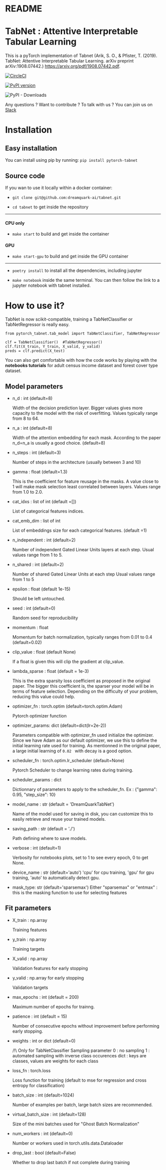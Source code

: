 # README

# TabNet : Attentive Interpretable Tabular Learning

This is a pyTorch implementation of Tabnet (Arik, S. O., & Pfister, T. (2019). TabNet: Attentive Interpretable Tabular Learning. arXiv preprint arXiv:1908.07442.) https://arxiv.org/pdf/1908.07442.pdf.

[![CircleCI](https://circleci.com/gh/dreamquark-ai/tabnet.svg?style=svg)](https://circleci.com/gh/dreamquark-ai/tabnet)

[![PyPI version](https://badge.fury.io/py/pytorch-tabnet.svg)](https://badge.fury.io/py/pytorch-tabnet)

![PyPI - Downloads](https://img.shields.io/pypi/dm/pytorch-tabnet)

Any questions ? Want to contribute ? To talk with us ? You can join us on [Slack](https://join.slack.com/t/mltooling/shared_invite/zt-e4y14rbp-IReRxmjoNy27XQFQgh~4ZQ)

# Installation

## Easy installation
You can install using pip by running:
`pip install pytorch-tabnet`

## Source code
If you wan to use it locally within a docker container:

- `git clone git@github.com:dreamquark-ai/tabnet.git`

- `cd tabnet` to get inside the repository

-----------------
#### CPU only
- `make start` to build and get inside the container

#### GPU
- `make start-gpu` to build and get inside the GPU container

-----------------
- `poetry install` to install all the dependencies, including jupyter

- `make notebook` inside the same terminal. You can then follow the link to a jupyter notebook with tabnet installed.


# How to use it?

TabNet is now scikit-compatible, training a TabNetClassifier or TabNetRegressor is really easy.

```
from pytorch_tabnet.tab_model import TabNetClassifier, TabNetRegressor

clf = TabNetClassifier()  #TabNetRegressor()
clf.fit(X_train, Y_train, X_valid, y_valid)
preds = clf.predict(X_test)
```

You can also get comfortable with how the code works by playing with the **notebooks tutorials** for adult census income dataset and forest cover type dataset.

## Model parameters

- n_d : int (default=8)

    Width of the decision prediction layer. Bigger values gives more capacity to the model with the risk of overfitting.
    Values typically range from 8 to 64.

- n_a : int (default=8)

    Width of the attention embedding for each mask.
    According to the paper n_d=n_a is usually a good choice. (default=8)

- n_steps : int (default=3)

    Number of steps in the architecture (usually between 3 and 10)  

- gamma : float  (default=1.3)

    This is the coefficient for feature reusage in the masks.
    A value close to 1 will make mask selection least correlated between layers.
    Values range from 1.0 to 2.0.

- cat_idxs : list of int (default =[])

    List of categorical features indices.

- cat_emb_dim : list of int

    List of embeddings size for each categorical features. (default =1)

- n_independent : int  (default=2)

    Number of independent Gated Linear Units layers at each step.
    Usual values range from 1 to 5.

- n_shared : int (default=2)

    Number of shared Gated Linear Units at each step
    Usual values range from 1 to 5
- epsilon : float  (default 1e-15)

    Should be left untouched.

- seed : int (default=0)

    Random seed for reproducibility

- momentum : float

    Momentum for batch normalization, typically ranges from 0.01 to 0.4 (default=0.02)

- clip_value : float (default None)

    If a float is given this will clip the gradient at clip_value.
- lambda_sparse : float (default = 1e-3)

    This is the extra sparsity loss coefficient as proposed in the original paper. The bigger this coefficient is, the sparser your model will be in terms of feature selection. Depending on the difficulty of your problem, reducing this value could help.

- optimizer_fn : torch.optim (default=torch.optim.Adam)

    Pytorch optimizer function

- optimizer_params: dict (default=dict(lr=2e-2))

    Parameters compatible with optimizer_fn used initialize the optimizer. Since we have Adam as our default optimizer, we use this to define the initial learning rate used for training. As mentionned in the original paper, a large initial learning of ```0.02 ```  with decay is a good option.

- scheduler_fn : torch.optim.lr_scheduler (default=None)

    Pytorch Scheduler to change learning rates during training.

- scheduler_params : dict

    Dictionnary of parameters to apply to the scheduler_fn. Ex : {"gamma": 0.95, "step_size": 10}

- model_name : str (default = 'DreamQuarkTabNet')

    Name of the model used for saving in disk, you can customize this to easily retrieve and reuse your trained models.

- saving_path : str (default = './')

    Path defining where to save models.

- verbose : int (default=1)

    Verbosity for notebooks plots, set to 1 to see every epoch, 0 to get None.

- device_name : str (default='auto')
    'cpu' for cpu training, 'gpu' for gpu training, 'auto' to automatically detect gpu.

- mask_type: str (default='sparsemax')
    Either "sparsemax" or "entmax" : this is the masking function to use for selecting features

## Fit parameters

- X_train : np.array

    Training features

- y_train : np.array

    Training targets

- X_valid : np.array

    Validation features for early stopping

- y_valid : np.array for early stopping

    Validation targets    
- max_epochs : int (default = 200)

    Maximum number of epochs for trainng.
- patience : int (default = 15)

    Number of consecutive epochs without improvement before performing early stopping.

- weights : int or dict (default=0)

    /!\ Only for TabNetClassifier
    Sampling parameter
    0 : no sampling
    1 : automated sampling with inverse class occurences
    dict : keys are classes, values are weights for each class

- loss_fn : torch.loss

    Loss function for training (default to mse for regression and cross entropy for classification)

- batch_size : int (default=1024)

    Number of examples per batch, large batch sizes are recommended.

- virtual_batch_size : int (default=128)

    Size of the mini batches used for "Ghost Batch Normalization"

- num_workers : int (default=0)

    Number or workers used in torch.utils.data.Dataloader

- drop_last : bool (default=False)

    Whether to drop last batch if not complete during training
